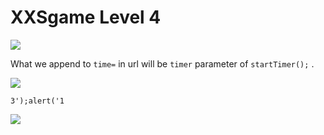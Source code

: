 # **XXSgame Level 4**
![](https://i.imgur.com/mK2Uds8.png)

What we append to `time=` in  url will be `timer` parameter of `startTimer();` .

![](https://i.imgur.com/kYQs0Vz.png)

`3');alert('1`

![](https://i.imgur.com/DTIIgeP.png)





